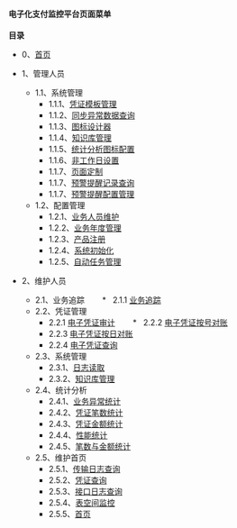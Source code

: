 #### 电子化支付监控平台页面菜单

**目录**

- 0、[首页](pci/登录页面/登录页面.png)
- 1、管理人员
    * 1.1、系统管理
        
        *   1.1.1、[凭证模板管理](pci/管理人员/系统管理/凭证模板管理/凭证模板管理.png)
        
        *   1.1.2、[同步异常数据查询](pci/管理人员/系统管理/同步异常数据查询/同步异常数据查询.png)
        *   1.1.3、[图标设计器](pci/管理人员/系统管理/图标设计器/图标设计器1.png)
        *   1.1.4、[知识库管理](pci/管理人员/系统管理/知识库管理/知识库管理.png)
        *   1.1.5、[统计分析图标配置](pci/管理人员/系统管理/统计分析图标配置/统计分析图标配置.png)
        *   1.1.6、[非工作日设置](pci/管理人员/系统管理/非工作日设置/非工作日设置.png)
        *   1.1.7、[页面定制](pci/管理人员/系统管理/页面定制/页面定制.png)
        *   1.1.7、[预警提醒记录查询](pci/管理人员/系统管理/预警提醒记录查询/预警提醒记录查询.png)
        *   1.1.7、[预警提醒配置管理](pci/管理人员/系统管理/预警提醒记录查询/预警提醒记录查询.png)
    * 1.2、配置管理
        *   1.2.1、[业务人员维护](pci/管理人员/业务人员维护/业务人员维护.png)
        *   1.2.2、[业务年度管理](pci/管理人员/业务年度管理/业务年度管理.png)
        *   1.2.3、[产品注册](pci/管理人员/产品注册/产品注册.png)
        *   1.2.4、[系统初始化](pci/管理人员/系统初始化/系统初始化.png)
        *   1.2.5、[自动任务管理](pci/管理人员/自动任务管理/自动任务管理.png)
      
    
- 2、维护人员
    * 2.1、业务追踪
        *   2.1.1 [业务追踪](pci/维护人员/业务追踪/业务追踪.png)
    * 2.2、凭证管理
        *   2.2.1 [电子凭证审计](pci/维护人员/凭证管理/电子凭证审计.png)
        *   2.2.2 [电子凭证按号对账](pci/维护人员/凭证管理/电子凭证按号对账/电子凭证按号对账.png)
        *   2.2.3 [电子凭证按日对账](pci/维护人员/凭证管理/电子凭证按日对账/电子凭证按日对账.png)
        *   2.2.4 [电子凭证查询](pci/维护人员/凭证管理/电子凭证查询/电子凭证按号对账.png)
    * 2.3、系统管理
        *   2.3.1、[日志读取](pci/维护人员/系统管理/日志读取/日志读取.png)
        *   2.3.2、[知识库管理](pci/维护人员/系统管理/知识库管理/知识库管理.png)
    * 2.4、统计分析
        *   2.4.1、[业务异常统计](pci/维护人员/统计分析/业务异常统计/业务异常统计.png)
        *   2.4.2、[凭证笔数统计](pci/维护人员/统计分析/凭证笔数统计/凭证笔数统计.png)
        *   2.4.3、[凭证金额统计](pci/维护人员/统计分析/凭证金额统计/凭证金额统计.png)
        *   2.4.4、[性能统计](pci/维护人员/统计分析/性能统计/性能统计.png)
        *   2.4.5、[笔数与金额统计](pci/维护人员/统计分析/笔数与金额统计/笔数与金额统计.png)
    * 2.5、维护首页
        *   2.5.1、[传输日志查询](pci/维护人员/维护首页/传输日志查询/传输日志查询.png)
        *   2.5.2、[凭证查询](pci/维护人员/维护首页/凭证查询/凭证查询.png)
        *   2.5.3、[接口日志查询](pci/维护人员/维护首页/接口日志查询/接口日志查询.png)
        *   2.5.4、[表空间监控](pci/维护人员/维护首页/表空间监控/表空间监控.png)
        *   2.5.5、[首页](pci/维护人员/维护首页/首页/首页.png)
